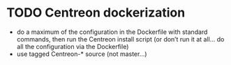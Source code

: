 # TODO Centreon dockerization

 - do a maximum of the configuration in the Dockerfile with standard commands, then run the Centreon install script (or don’t run it at all… do all the configuration via the Dockerfile)
 - use tagged Centreon-* source (not master…)

